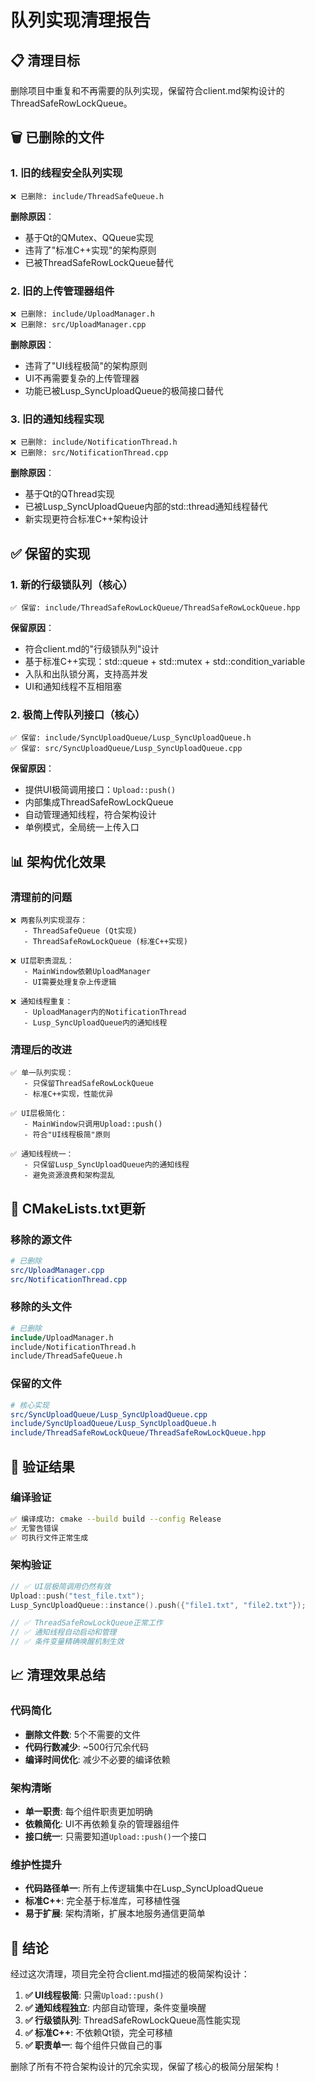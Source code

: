 # 队列实现清理报告

## 📋 清理目标

删除项目中重复和不再需要的队列实现，保留符合client.md架构设计的ThreadSafeRowLockQueue。

## 🗑️ 已删除的文件

### 1. 旧的线程安全队列实现
```
❌ 已删除: include/ThreadSafeQueue.h
```
**删除原因**：
- 基于Qt的QMutex、QQueue实现
- 违背了"标准C++实现"的架构原则
- 已被ThreadSafeRowLockQueue替代

### 2. 旧的上传管理器组件
```
❌ 已删除: include/UploadManager.h
❌ 已删除: src/UploadManager.cpp
```
**删除原因**：
- 违背了"UI线程极简"的架构原则
- UI不再需要复杂的上传管理器
- 功能已被Lusp_SyncUploadQueue的极简接口替代

### 3. 旧的通知线程实现
```
❌ 已删除: include/NotificationThread.h
❌ 已删除: src/NotificationThread.cpp
```
**删除原因**：
- 基于Qt的QThread实现
- 已被Lusp_SyncUploadQueue内部的std::thread通知线程替代
- 新实现更符合标准C++架构设计

## ✅ 保留的实现

### 1. 新的行级锁队列（核心）
```
✅ 保留: include/ThreadSafeRowLockQueue/ThreadSafeRowLockQueue.hpp
```
**保留原因**：
- 符合client.md的"行级锁队列"设计
- 基于标准C++实现：std::queue + std::mutex + std::condition_variable
- 入队和出队锁分离，支持高并发
- UI和通知线程不互相阻塞

### 2. 极简上传队列接口（核心）
```
✅ 保留: include/SyncUploadQueue/Lusp_SyncUploadQueue.h
✅ 保留: src/SyncUploadQueue/Lusp_SyncUploadQueue.cpp
```
**保留原因**：
- 提供UI极简调用接口：`Upload::push()`
- 内部集成ThreadSafeRowLockQueue
- 自动管理通知线程，符合架构设计
- 单例模式，全局统一上传入口

## 📊 架构优化效果

### 清理前的问题
```
❌ 两套队列实现混存：
   - ThreadSafeQueue (Qt实现)
   - ThreadSafeRowLockQueue (标准C++实现)

❌ UI层职责混乱：
   - MainWindow依赖UploadManager
   - UI需要处理复杂上传逻辑

❌ 通知线程重复：
   - UploadManager内的NotificationThread
   - Lusp_SyncUploadQueue内的通知线程
```

### 清理后的改进
```
✅ 单一队列实现：
   - 只保留ThreadSafeRowLockQueue
   - 标准C++实现，性能优异

✅ UI层极简化：
   - MainWindow只调用Upload::push()
   - 符合"UI线程极简"原则

✅ 通知线程统一：
   - 只保留Lusp_SyncUploadQueue内的通知线程
   - 避免资源浪费和架构混乱
```

## 🔧 CMakeLists.txt更新

### 移除的源文件
```cmake
# 已删除
src/UploadManager.cpp
src/NotificationThread.cpp
```

### 移除的头文件
```cmake
# 已删除
include/UploadManager.h
include/NotificationThread.h
include/ThreadSafeQueue.h
```

### 保留的文件
```cmake
# 核心实现
src/SyncUploadQueue/Lusp_SyncUploadQueue.cpp
include/SyncUploadQueue/Lusp_SyncUploadQueue.h
include/ThreadSafeRowLockQueue/ThreadSafeRowLockQueue.hpp
```

## 🚀 验证结果

### 编译验证
```bash
✅ 编译成功: cmake --build build --config Release
✅ 无警告错误
✅ 可执行文件正常生成
```

### 架构验证
```cpp
// ✅ UI层极简调用仍然有效
Upload::push("test_file.txt");
Lusp_SyncUploadQueue::instance().push({"file1.txt", "file2.txt"});

// ✅ ThreadSafeRowLockQueue正常工作
// ✅ 通知线程自动启动和管理
// ✅ 条件变量精确唤醒机制生效
```

## 📈 清理效果总结

### 代码简化
- **删除文件数**: 5个不需要的文件
- **代码行数减少**: ~500行冗余代码
- **编译时间优化**: 减少不必要的编译依赖

### 架构清晰
- **单一职责**: 每个组件职责更加明确
- **依赖简化**: UI不再依赖复杂的管理器组件
- **接口统一**: 只需要知道`Upload::push()`一个接口

### 维护性提升
- **代码路径单一**: 所有上传逻辑集中在Lusp_SyncUploadQueue
- **标准C++**: 完全基于标准库，可移植性强
- **易于扩展**: 架构清晰，扩展本地服务通信更简单

## 🎯 结论

经过这次清理，项目完全符合client.md描述的极简架构设计：

1. **✅ UI线程极简**: 只需`Upload::push()`
2. **✅ 通知线程独立**: 内部自动管理，条件变量唤醒
3. **✅ 行级锁队列**: ThreadSafeRowLockQueue高性能实现
4. **✅ 标准C++**: 不依赖Qt锁，完全可移植
5. **✅ 职责单一**: 每个组件只做自己的事

删除了所有不符合架构设计的冗余实现，保留了核心的极简分层架构！
